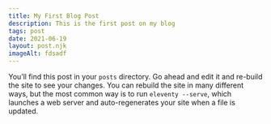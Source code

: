 ```yaml
---
title: My First Blog Post
description: This is the first post on my blog
tags: post
date: 2021-06-19
layout: post.njk
imageAlt: fdsadf
---
```


You’ll find this post in your `posts` directory. Go ahead and edit it and re-build the site to see your changes. You can rebuild the site in many different ways, but the most common way is to run `eleventy --serve`, which launches a web server and auto-regenerates your site when a file is updated.
